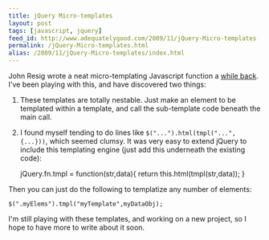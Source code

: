 ```yaml
---
title: jQuery Micro-templates
layout: post
tags: [javascript, jquery]
feed_id: http://www.adequatelygood.com/2009/11/jQuery-Micro-templates
permalink: /jQuery-Micro-templates.html
alias: /2009/11/jQuery-Micro-templates/index.html
---
```


John Resig wrote a neat micro-templating Javascript function a [while back](http://ejohn.org/blog/javascript-micro-templating/). I've been playing with this, and have discovered two things:

1. These templates are totally nestable. Just make an element to be templated within a template, and call the sub-template code beneath the main call.
2. I found myself tending to do lines like `$("...").html(tmpl("...",{...}))`, which seemed clumsy. It was very easy to extend jQuery to include this templating engine (just add this underneath the existing code):

    jQuery.fn.tmpl = function(str,data){ return this.html(tmpl(str,data)); }

Then you can just do the following to templatize any number of elements:

    $(".myElems").tmpl("myTemplate",myDataObj);

I'm still playing with these templates, and working on a new project, so I hope to have more to write about it soon.

